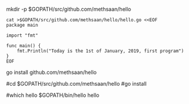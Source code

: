mkdir -p $GOPATH/src/github.com/methsaan/hello

```
cat >$GOPATH/src/github.com/methsaan/hello/hello.go <<EOF
package main

import "fmt"

func main() {
    fmt.Println("Today is the 1st of January, 2019, first program")
}
EOF
```

go install github.com/methsaan/hello

#cd $GOPATH/src/github.com/methsaan/hello
#go install

#which hello
$GOPATH/bin/hello
hello
